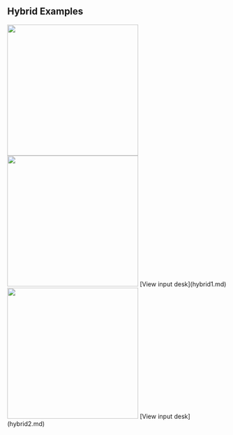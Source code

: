 
Hybrid Examples                   
---------------                   
                          
<img height="300" width="300" src="https://lanl.github.io/LaGriT/assets/images/hybrid.jpg">

<img height="300" width="300" src="https://lanl.github.io/LaGriT/assets/images/hybrid1.jpg">
[View input desk](hybrid1.md) 

<img height="300" width="300" src="https://lanl.github.io/LaGriT/assets/images/snapfile.jpg">   
 [View input desk](hybrid2.md) 
